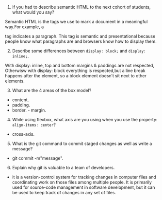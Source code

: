 1. If you had to describe semantic HTML to the next cohort of students, what would you say?

Semantic HTML is the tags we use to mark a document in a meaningful way.For example, a <p> tag indicates a paragraph. This tag is semantic and presentational because people know what paragraphs are and browsers know how to display them.

2. Describe some differences between ```display: block;``` and ```display: inline;```.

With display: inline, top and bottom margins & paddings are not respected,
Otherwisw with display: block everything is respected,but a line break happens after the element, so a block element doesn’t sit next to other elements.  

3. What are the 4 areas of the box model?

 - content.
  - padding.
   - border.
    - margin.

4. While using flexbox, what axis are you using when you use the property: ```align-items: center```?
 
 - cross-axis.

5. What is the git command to commit staged changes as well as write a message? 

- git commit -m"message".

6. Explain why git is valuable to a team of developers.

- it is a version-control system for tracking changes in computer files and coordinating work on those files among multiple people. It is primarily used for source-code management in software development, but it can be used to keep track of changes in any set of files.